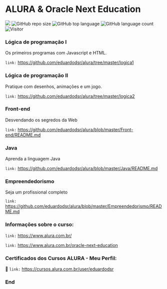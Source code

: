# ALURA & Oracle Next Education

[![](https://img.shields.io/badge/made_by-eduardodsr-green)](https://github.com/eduardods/)
![GitHub repo size](https://img.shields.io/github/repo-size/eduardodsr/alura)
![GitHub top language](https://img.shields.io/github/languages/top/eduardodsr/alura)
![GitHub language count](https://img.shields.io/github/languages/count/eduardodsr/alura)
![Visitor](https://visitor-badge.glitch.me/badge?page_id=eduardodsr.alura)

### Lógica de programação I 
Os primeiros programas com Javascript e HTML.

``` link: ```  https://github.com/eduardodsr/alura/tree/master/logica1

### Lógica de programação II
Pratique com desenhos, animações e um jogo.

``` link: ```  https://github.com/eduardodsr/alura/tree/master/logica2

### Front-end
Desvendando os segredos da Web

``` link: ```  https://github.com/eduardodsr/alura/blob/master/Front-end/README.md

### Java
Aprenda a linguagem Java

``` link: ```  https://github.com/eduardodsr/alura/blob/master/Java/README.md

### Empreendedorismo
Seja um profissional completo

``` link: ```  https://github.com/eduardodsr/alura/blob/master/Empreendedorismo/README.md


### Informações sobre o curso:

``` link: ```  https://www.alura.com.br/

``` link: ```  https://www.alura.com.br/oracle-next-education

### Certificados dos Cursos ALURA - Meu Perfil:

:bookmark_tabs:  ``` link: ```   https://cursos.alura.com.br/user/eduardodsr

### End
